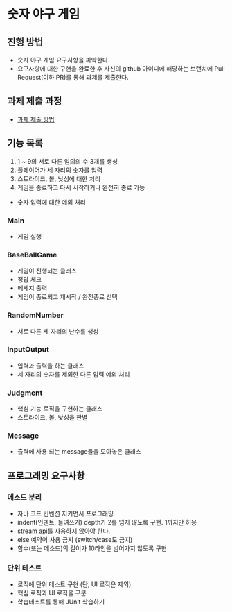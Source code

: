 # 숫자 야구 게임
## 진행 방법
* 숫자 야구 게임 요구사항을 파악한다.
* 요구사항에 대한 구현을 완료한 후 자신의 github 아이디에 해당하는 브랜치에 Pull Request(이하 PR)를 통해 과제를 제출한다.

## 과제 제출 과정
* [과제 제출 방법](https://github.com/next-step/nextstep-docs/tree/master/precourse)

## 기능 목록
1. 1 ~ 9의 서로 다른 임의의 수 3개를 생성
2. 플레이어가 세 자리의 숫자를 입력
3. 스트라이크, 볼, 낫싱에 대한 처리
4. 게임을 종료하고 다시 시작하거나 완전히 종료 가능

* 숫자 입력에 대한 예외 처리

### Main
- 게임 실행

### BaseBallGame
- 게임이 진행되는 클래스
- 정답 체크
- 메세지 출력
- 게임이 종료되고 재시작 / 완전종료 선택

### RandomNumber
- 서로 다른 세 자리의 난수를 생성

### InputOutput
- 입력과 출력을 하는 클래스
- 세 자리의 숫자를 제외한 다른 입력 예외 처리

### Judgment
- 핵심 기능 로직을 구현하는 클래스
- 스트라이크, 볼, 낫싱을 판별

### Message
- 출력에 사용 되는 message들을 모아놓은 클래스


## 프로그래밍 요구사항 
### 메소드 분리
- 자바 코드 컨벤션 지키면서 프로그래밍
- indent(인덴트, 들여쓰기) depth가 2를 넘지 않도록 구현. 1까지만 허용
- stream api를 사용하지 않아야 한다.
- else 예약어 사용 금지 (switch/case도 금지)
- 함수(또는 메소드)의 길이가 10라인을 넘어가지 않도록 구현

### 단위 테스트
- 로직에 단위 테스트 구현 (단, UI 로직은 제외)
- 핵심 로직과 UI 로직을 구분
- 학습테스트를 통해 JUnit 학습하기

